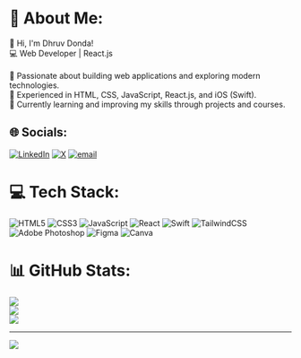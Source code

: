 # 💫 About Me:
👋 Hi, I'm Dhruv Donda!<br>💻 Web Developer | React.js<br><br>🔹 Passionate about building web applications and exploring modern technologies.<br>🔹 Experienced in HTML, CSS, JavaScript, React.js, and iOS (Swift).<br>🔹 Currently learning and improving my skills through projects and courses.


## 🌐 Socials:
[![LinkedIn](https://img.shields.io/badge/LinkedIn-%230077B5.svg?logo=linkedin&logoColor=white)](https://linkedin.com/in/DhruvDonda) [![X](https://img.shields.io/badge/X-black.svg?logo=X&logoColor=white)](https://x.com/DondaDhruv) [![email](https://img.shields.io/badge/Email-D14836?logo=gmail&logoColor=white)](mailto:dhruvdonda025@gmail.com) 

# 💻 Tech Stack:
![HTML5](https://img.shields.io/badge/html5-%23E34F26.svg?style=for-the-badge&logo=html5&logoColor=white) ![CSS3](https://img.shields.io/badge/css3-%231572B6.svg?style=for-the-badge&logo=css3&logoColor=white) ![JavaScript](https://img.shields.io/badge/javascript-%23323330.svg?style=for-the-badge&logo=javascript&logoColor=%23F7DF1E) ![React](https://img.shields.io/badge/react-%2320232a.svg?style=for-the-badge&logo=react&logoColor=%2361DAFB) ![Swift](https://img.shields.io/badge/swift-F54A2A?style=for-the-badge&logo=swift&logoColor=white) ![TailwindCSS](https://img.shields.io/badge/tailwindcss-%2338B2AC.svg?style=for-the-badge&logo=tailwind-css&logoColor=white) ![Adobe Photoshop](https://img.shields.io/badge/adobe%20photoshop-%2331A8FF.svg?style=for-the-badge&logo=adobe%20photoshop&logoColor=white) ![Figma](https://img.shields.io/badge/figma-%23F24E1E.svg?style=for-the-badge&logo=figma&logoColor=white) ![Canva](https://img.shields.io/badge/Canva-%2300C4CC.svg?style=for-the-badge&logo=Canva&logoColor=white)
# 📊 GitHub Stats:
![](https://github-readme-stats.vercel.app/api?username=DhruvDonda&theme=dark&hide_border=false&include_all_commits=true&count_private=true)<br/>
![](https://github-readme-streak-stats.herokuapp.com/?user=DhruvDonda&theme=dark&hide_border=false)<br/>
![](https://github-readme-stats.vercel.app/api/top-langs/?username=DhruvDonda&theme=dark&hide_border=false&include_all_commits=true&count_private=true&layout=compact)

---
[![](https://visitcount.itsvg.in/api?id=DhruvDonda&icon=0&color=0)](https://visitcount.itsvg.in)

<!-- Proudly created with GPRM ( https://gprm.itsvg.in ) -->